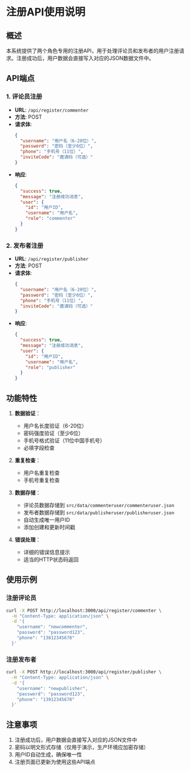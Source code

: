 # 注册API使用说明

## 概述
本系统提供了两个角色专用的注册API，用于处理评论员和发布者的用户注册请求。注册成功后，用户数据会直接写入对应的JSON数据文件中。

## API端点

### 1. 评论员注册
- **URL**: `/api/register/commenter`
- **方法**: POST
- **请求体**:
  ```json
  {
    "username": "用户名（6-20位）",
    "password": "密码（至少6位）",
    "phone": "手机号（11位）",
    "inviteCode": "邀请码（可选）"
  }
  ```
- **响应**:
  ```json
  {
    "success": true,
    "message": "注册成功消息",
    "user": {
      "id": "用户ID",
      "username": "用户名",
      "role": "commenter"
    }
  }
  ```

### 2. 发布者注册
- **URL**: `/api/register/publisher`
- **方法**: POST
- **请求体**:
  ```json
  {
    "username": "用户名（6-20位）",
    "password": "密码（至少6位）",
    "phone": "手机号（11位）",
    "inviteCode": "邀请码（可选）"
  }
  ```
- **响应**:
  ```json
  {
    "success": true,
    "message": "注册成功消息",
    "user": {
      "id": "用户ID",
      "username": "用户名",
      "role": "publisher"
    }
  }
  ```

## 功能特性

1. **数据验证**：
   - 用户名长度验证（6-20位）
   - 密码强度验证（至少6位）
   - 手机号格式验证（11位中国手机号）
   - 必填字段检查

2. **重复检查**：
   - 用户名重复检查
   - 手机号重复检查

3. **数据存储**：
   - 评论员数据存储到 `src/data/commenteruser/commenteruser.json`
   - 发布者数据存储到 `src/data/publisheruser/publisheruser.json`
   - 自动生成唯一用户ID
   - 添加创建和更新时间戳

4. **错误处理**：
   - 详细的错误信息提示
   - 适当的HTTP状态码返回

## 使用示例

### 注册评论员
```bash
curl -X POST http://localhost:3000/api/register/commenter \
  -H "Content-Type: application/json" \
  -d '{
    "username": "newcommenter",
    "password": "password123",
    "phone": "13812345678"
  }'
```

### 注册发布者
```bash
curl -X POST http://localhost:3000/api/register/publisher \
  -H "Content-Type: application/json" \
  -d '{
    "username": "newpublisher",
    "password": "password123",
    "phone": "13912345678"
  }'
```

## 注意事项

1. 注册成功后，用户数据会直接写入对应的JSON文件中
2. 密码以明文形式存储（仅用于演示，生产环境应加密存储）
3. 用户ID自动生成，确保唯一性
4. 注册页面已更新为使用这些API端点